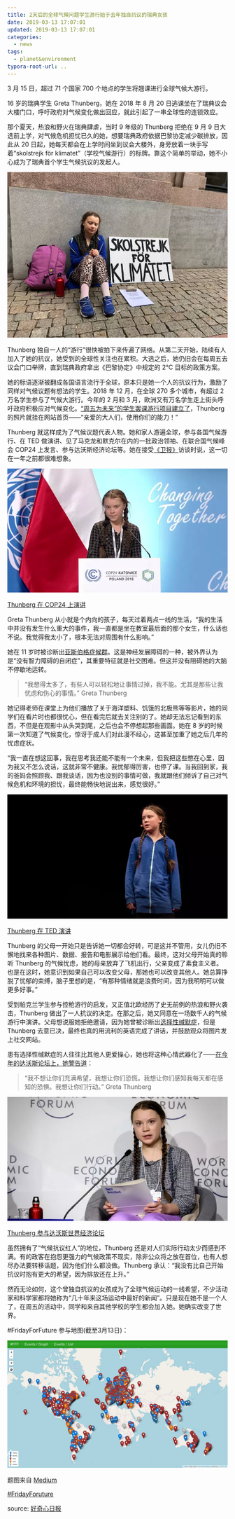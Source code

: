```yaml
---
title: 2天后的全球气候问题学生游行始于去年独自抗议的瑞典女孩
date: 2019-03-13 17:07:01
updated: 2019-03-13 17:07:01
categories:
  - news
tags:
  - planet&environment
typora-root-url: ..
---
```


3 月 15 日，超过 71 个国家 700 个地点的学生将翘课进行全球气候大游行。

16 岁的瑞典学生 Greta Thunberg，她在 2018 年 8 月 20 日逃课坐在了瑞典议会大楼门口，呼吁政府对气候变化做出回应，就此引起了一串全球性的连锁效应。

那个夏天，热浪和野火在瑞典肆虐，当时 9 年级的 Thunberg 拒绝在 9 月 9 日大选前上学，对气候危机担忧已久的她，想要瑞典政府依据巴黎协定减少碳排放，因此从 20 日起，她每天都会在上学时间坐到议会大楼外，身旁放着一块手写着“skolstrejk för klimatet”（学校气候游行）的标牌。靠这个简单的举动，她不小心成为了瑞典首个学生气候抗议的发起人。

![img](/images/20190313015259oWZiARsmKvG6Cn2x.jpeg-WebpWebW640)

<!-- more -->

Thunberg 独自一人的“游行”很快被拍下来传遍了网络。从第二天开始，陆续有人加入了她的抗议，她受到的全球性关注也在累积。大选之后，她仍旧会在每周五去议会门口举牌，直到瑞典政府拿出《巴黎协定》中规定的 2℃ 目标的政策方案。

她的标语逐渐被翻成各国语言流行于全球，原本只是她一个人的抗议行为，激励了同样对气候议题有想法的学生。2018 年 12 月，在全球 270 多个城市，有超过 2 万名学生参与了气候大游行。今年的 2 月和 3 月，欧洲又有万名学生走上街头呼吁政府积极应对气候变化。[“周五为未来”的学生罢课游行项目建立了](https://www.fridaysforfuture.org/)，Thunberg 的照片就挂在网站首页——“亲爱的大人们，使用你们的能力！”

Thunberg 就这样成为了气候议题代表人物。她和家人游遍全球，参与各国气候游行、在 TED 做演讲、见了马克龙和默克尔在内的一批政治领袖、在联合国气候峰会 COP24 上发言、参与达沃斯经济论坛等。她在接受[《卫报》](https://www.theguardian.com/world/2019/mar/11/greta-thunberg-schoolgirl-climate-change-warrior-some-people-can-let-things-go-i-cant)访谈时说，这一切在一年之前都很难想象。

![img](/images/20190313015601GlHu295SaiRmMLjX.jpg-WebpWebW640)

[Thunberg 在 COP24 上演讲](https://www.youtube.com/watch?v=VFkQSGyeCWg)

Greta Thunberg 从小就是个内向的孩子，每天过着两点一线的生活，“我的生活中并没有发生什么重大的事件，我一直都是坐在教室最后面的那个女生，什么话也不说。我觉得我太小了，根本无法对周围有什么影响。” 

她在 11 岁时被诊断出[亚斯伯格症候群](https://zh.wikipedia.org/wiki/亞斯伯格症候群)。这是神经发展障碍的一种，被外界认为是“没有智力障碍的自闭症”，其重要特征就是社交困难。但这并没有阻碍她的大脑不停歇地运转。

> “我想得太多了，有些人可以轻松地让事情过掉，我不能。尤其是那些让我忧虑和伤心的事情。”
> Greta Thunberg

她记得老师在课堂上为他们播放了关于海洋塑料、饥饿的北极熊等等影片，她的同学们在看片时也都很忧心，但在看完后就去关注别的了。她却无法忘记看到的东西，不但是在观影中从头哭到尾，之后也会不停想起那些画面。她在 8 岁的时候第一次知道了气候变化，惊讶于成人们对此漫不经心，这甚至加重了她之后几年的忧虑症状。

“我一直在想这回事，我在思考我还能不能有一个未来，但我把这些憋在心里，因为我又不怎么说话，这就非常不健康。我忧郁得厉害，也停了课。当我回到家，我的爸妈会照顾我、跟我谈话，因为也没别的事情可做，我就跟他们倾诉了自己对气候危机和环境的担忧，最终能畅快地说出来，感觉很好。”

![img](/images/20190313015733ZgI1pFRwjWs0tze3.jpg-WebpWebW640)

[Thunberg 在 TED 演讲](https://www.ted.com/talks/greta_thunberg_the_disarming_case_to_act_right_now_on_climate)

Thunberg 的父母一开始只是告诉她一切都会好转，可是这并不管用，女儿仍旧不懈地找来各种图片、数据、报告和电影展示给他们看。最终，这对父母开始真的聆听 Thunberg 的气候忧虑，她的母亲放弃了飞机出行，父亲变成了素食主义者。也是在这时，她意识到如果自己可以改变父母，那她也可以改变其他人。她总算挣脱了忧郁的束缚，脑子里想的是，“有那种情绪就是浪费时间，因为我明明可以做更多好事。”

受到帕克兰学生参与控枪游行的启发，又正值北欧经历了史无前例的热浪和野火袭击，Thunberg 做出了一人抗议的决定。在那之后，她又同意在一场数千人的气候游行中演讲。父母想说服她拒绝邀请，因为她曾被诊断出[选择性缄默症](https://zh.wikipedia.org/wiki/选择性缄默症)，但是 Thunberg 去意已决，最终也真的用流利的英语完成了讲话，并鼓励观众将图片发上社交网站。

患有选择性缄默症的人往往比其他人更爱操心，她也将这种心情武器化了——[在今年的达沃斯论坛上，她警告道](https://www.theguardian.com/science/video/2019/jan/25/i-want-you-to-panic-16-year-old-greta-thunberg-issues-climate-warning-at-davos-video)：

> “我不想让你们充满希望，我想让你们恐慌。我想让你们感知我每天都在感知的恐惧。我想让你们行动。”
> Greta Thunberg

![img](/images/20190313015823dWYX8GH57tuyvTJm.jpg-WebpWebW640)

[Thunberg 参与达沃斯世界经济论坛](https://www.theguardian.com/science/video/2019/jan/25/i-want-you-to-panic-16-year-old-greta-thunberg-issues-climate-warning-at-davos-video)

虽然拥有了“气候抗议红人”的地位，Thunberg 还是对人们实际行动太少而感到不满。有的政客在抱怨更强力的气候政策不现实，除非公众将之放在首位，也有人想尽办法要转移话题，因为他们什么都没做。Thunberg 承认：“我没有比自己开始抗议时抱有更大的希望，因为排放还在上升。”

然而无论如何，这个曾独自抗议的女孩成为了全球气候运动的一线希望，不少活动家和科学家都将她称为“几十年来这场运动中最好的新闻”。只是现在她不是一个人了，在周五的活动中，同学和来自其他学校的学生都会加入她。她确实改变了世界。

#FridayForFuture 参与地图(截至3月13日)：

![1552498099823](/images/1552498099823.png)

题图来自 [Medium](https://medium.com/wedonthavetime/this-15-year-old-girl-breaks-swedish-law-for-the-climate-d1a48ab97e3a)

[#FridayForuture](https://www.fridaysforfuture.org/)

source: [好奇心日报](www.qdaily.com/articles/62005.html)